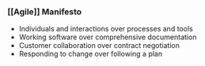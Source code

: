 ### [[Agile]] Manifesto

- Individuals and interactions over processes and tools  
- Working software over comprehensive documentation  
- Customer collaboration over contract negotiation  
- Responding to change over following a plan